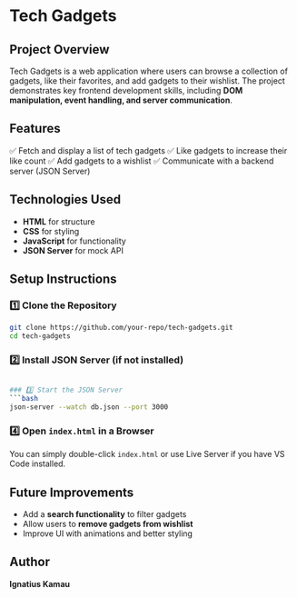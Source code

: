 # Tech Gadgets

## Project Overview
Tech Gadgets is a web application where users can browse a collection of gadgets, like their favorites, and add gadgets to their wishlist. The project demonstrates key frontend development skills, including **DOM manipulation, event handling, and server communication**.

## Features
✅ Fetch and display a list of tech gadgets
✅ Like gadgets to increase their like count
✅ Add gadgets to a wishlist
✅ Communicate with a backend server (JSON Server)

## Technologies Used
- **HTML** for structure
- **CSS** for styling
- **JavaScript** for functionality
- **JSON Server** for mock API

## Setup Instructions
### 1️⃣ Clone the Repository
```bash
git clone https://github.com/your-repo/tech-gadgets.git
cd tech-gadgets
```

### 2️⃣ Install JSON Server (if not installed)
```bash

### 3️⃣ Start the JSON Server
```bash
json-server --watch db.json --port 3000
```

### 4️⃣ Open `index.html` in a Browser
You can simply double-click `index.html` or use Live Server if you have VS Code installed.

## Future Improvements
- Add a **search functionality** to filter gadgets
- Allow users to **remove gadgets from wishlist**
- Improve UI with animations and better styling

## Author
**Ignatius Kamau**

